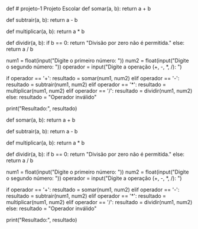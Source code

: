 def # projeto-1
Projeto Escolar
def somar(a, b):
  return a + b

def subtrair(a, b):
  return a - b

def multiplicar(a, b):
  return a * b

def dividir(a, b):
  if b == 0:
    return "Divisão por zero não é permitida."
  else:
    return a / b

num1 = float(input("Digite o primeiro número: "))
num2 = float(input("Digite o segundo número: "))
operador = input("Digite a operação (+, -, *, /): ")

if operador == '+':
  resultado = somar(num1, num2)
elif operador == '-':
  resultado = subtrair(num1, num2)
elif operador == '*':
  resultado = multiplicar(num1, num2)
elif operador == '/':
  resultado = dividir(num1, num2)
else:
  resultado = "Operador inválido"

print("Resultado:", resultado)

def somar(a, b):
  return a + b

def subtrair(a, b):
  return a - b

def multiplicar(a, b):
  return a * b

def dividir(a, b):
  if b == 0:
    return "Divisão por zero não é permitida."
  else:
    return a / b

num1 = float(input("Digite o primeiro número: "))
num2 = float(input("Digite o segundo número: "))
operador = input("Digite a operação (+, -, *, /): ")

if operador == '+':
  resultado = somar(num1, num2)
elif operador == '-':
  resultado = subtrair(num1, num2)
elif operador == '*':
  resultado = multiplicar(num1, num2)
elif operador == '/':
  resultado = dividir(num1, num2)
else:
  resultado = "Operador inválido"

print("Resultado:", resultado)
